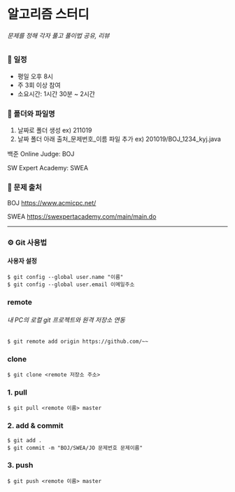# 알고리즘 스터디
###### 문제를 정해 각자 풀고 풀이법 공유, 리뷰


### 📅 일정
- 평일 오후 8시
- 주 3회 이상 참여
- 소요시간: 1시간 30분 ~ 2시간


### 📁 폴더와 파일명
1. 날짜로 폴더 생성
ex) 211019
2. 날짜 폴더 아래 출처_문제번호_이름 파일 추가
ex) 201019/BOJ_1234_kyj.java

백준 Online Judge: BOJ

SW Expert Academy: SWEA



### 📝 문제 출처
BOJ https://www.acmicpc.net/

SWEA https://swexpertacademy.com/main/main.do



----
### ⚙ Git 사용법

#### 사용자 설정

    $ git config --global user.name "이름"
    $ git config --global user.email 이메일주소


### remote
###### 내 PC의 로컬 git 프로젝트와 원격 저장소 연동

    $ git remote add origin https://github.com/~~

### clone

    $ git clone <remote 저장소 주소>

### 1. pull

    $ git pull <remote 이름> master

### 2. add & commit

    $ git add .
    $ git commit -m "BOJ/SWEA/JO 문제번호 문제이름"

### 3. push

    $ git push <remote 이름> master

